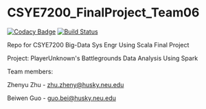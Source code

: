 # CSYE7200_FinalProject_Team06
[![Codacy Badge](https://api.codacy.com/project/badge/Grade/cbf176e3975e44ef8e98815a65b9bc04)](https://app.codacy.com/app/gbwzzy218/CSYE7200_FinalProject_Team06?utm_source=github.com&utm_medium=referral&utm_content=beiwen/CSYE7200_FinalProject_Team06&utm_campaign=badger)
[![Build Status](https://travis-ci.org/beiwen/CSYE7200_FinalProject_Team06.svg?branch=master)](https://travis-ci.org/beiwen/CSYE7200_FinalProject_Team06)

Repo for CSYE7200 Big-Data Sys Engr Using Scala Final Project

Project: PlayerUnknown's Battlegrounds Data Analysis Using Spark

Team members:

Zhenyu Zhu - zhu.zheny@husky.neu.edu

Beiwen Guo - guo.bei@husky.neu.edu

